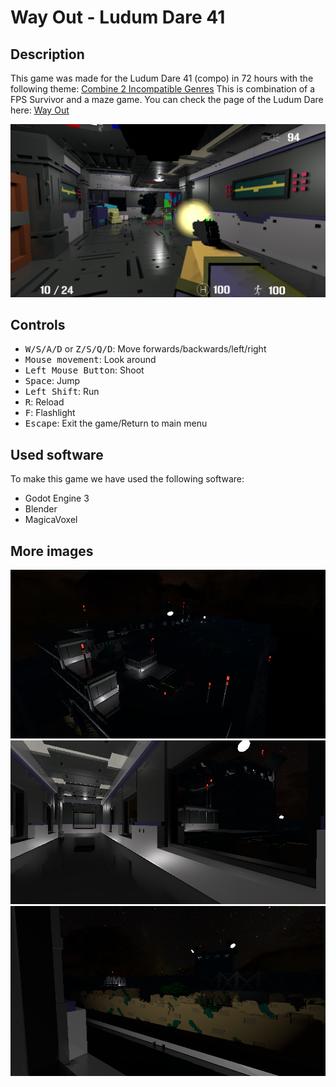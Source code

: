 # Way Out - Ludum Dare 41
## Description
This game was made for the Ludum Dare 41 (compo) in 72 hours with the following theme:  [Combine 2 Incompatible Genres](https://ldjam.com/events/ludum-dare/41)
This is combination of a FPS Survivor and a maze game. You can check the page of the Ludum Dare here: [Way Out](https://ldjam.com/events/ludum-dare/41/way-out)

![Way Out image 1](/img_for_github/img1.png)

## Controls
- <kbd>W/S/A/D</kbd> or <kbd>Z/S/Q/D</kbd>: Move forwards/backwards/left/right
- <kbd>Mouse movement</kbd>: Look around
- <kbd>Left Mouse Button</kbd>: Shoot
- <kbd>Space</kbd>: Jump
- <kbd>Left Shift</kbd>: Run
- <kbd>R</kbd>: Reload
- <kbd>F</kbd>: Flashlight
- <kbd>Escape</kbd>: Exit the game/Return to main menu


## Used software
To make this game we have used the following software:
- Godot Engine 3
- Blender
- MagicaVoxel
 
 
## More images
![Way Out image 2](/img_for_github/img2.png)
![Way Out image 3](/img_for_github/img3.png)
![Way Out image 4](/img_for_github/img4.png)
